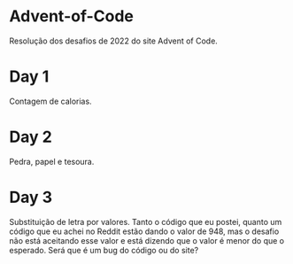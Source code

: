 # Advent-of-Code
Resolução dos desafios de 2022 do site Advent of Code.
# Day 1
Contagem de calorias.
# Day 2
Pedra, papel e tesoura.
# Day 3
Substituição de letra por valores. Tanto o código que eu postei, quanto um código que eu achei no Reddit estão dando o valor de 948, mas o desafio não está aceitando esse valor e está dizendo que o valor é menor do que o esperado. Será que é um bug do código ou do site?